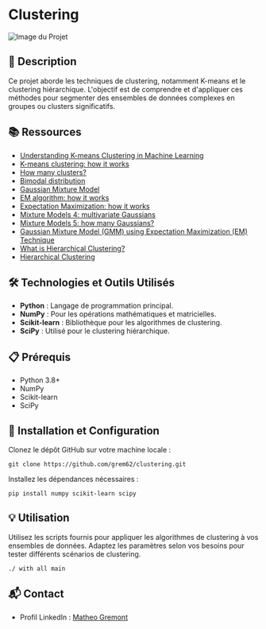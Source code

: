 # Clustering

![Image du Projet](https://images.squarespace-cdn.com/content/v1/5bce4071ab1a620db382773e/cdd47ecd-18f1-4b98-817d-377d53fb57fb/scikit-learn+clustering.png)

## 📝 Description
Ce projet aborde les techniques de clustering, notamment K-means et le clustering hiérarchique. L'objectif est de comprendre et d'appliquer ces méthodes pour segmenter des ensembles de données complexes en groupes ou clusters significatifs.

## 📚 Ressources
- [Understanding K-means Clustering in Machine Learning](https://your-link.com)
- [K-means clustering: how it works](https://your-link.com)
- [How many clusters?](https://your-link.com)
- [Bimodal distribution](https://your-link.com)
- [Gaussian Mixture Model](https://your-link.com)
- [EM algorithm: how it works](https://your-link.com)
- [Expectation Maximization: how it works](https://your-link.com)
- [Mixture Models 4: multivariate Gaussians](https://your-link.com)
- [Mixture Models 5: how many Gaussians?](https://your-link.com)
- [Gaussian Mixture Model (GMM) using Expectation Maximization (EM) Technique](https://your-link.com)
- [What is Hierarchical Clustering?](https://your-link.com)
- [Hierarchical Clustering](https://your-link.com)

## 🛠️ Technologies et Outils Utilisés
- **Python** : Langage de programmation principal.
- **NumPy** : Pour les opérations mathématiques et matricielles.
- **Scikit-learn** : Bibliothèque pour les algorithmes de clustering.
- **SciPy** : Utilisé pour le clustering hiérarchique.

## 📋 Prérequis
- Python 3.8+
- NumPy
- Scikit-learn
- SciPy

## 🚀 Installation et Configuration
Clonez le dépôt GitHub sur votre machine locale :
```
git clone https://github.com/grem62/clustering.git
```
Installez les dépendances nécessaires :
```
pip install numpy scikit-learn scipy
```

## 💡 Utilisation
Utilisez les scripts fournis pour appliquer les algorithmes de clustering à vos ensembles de données. Adaptez les paramètres selon vos besoins pour tester différents scénarios de clustering.
```
./ with all main
```


## 📬 Contact
- Profil LinkedIn : [Matheo Gremont](https://www.linkedin.com/in/matheo-gremont-aa0b41251/)
